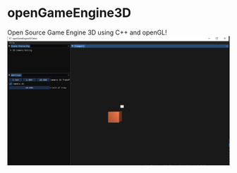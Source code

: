 # openGameEngine3D
Open Source Game Engine 3D using C++ and openGL!
![openGameEngine3D](/Screenshots/OpenGameEngine3DEditor.png?raw=true "openGameEngine3D")
